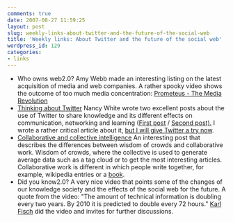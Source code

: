 ```yaml
---
comments: true
date: 2007-08-27 11:59:25
layout: post
slug: weekly-links-about-twitter-and-the-future-of-the-social-web
title: 'Weekly links: About Twitter and the future of the social web'
wordpress_id: 129
categories:
- links
---
```







  * Who owns web2.0?
Amy Webb made an interesting listing on the latest acquisition of media and web companies. A rather spooky video shows the outcome of too much media concentration: [Prometeus - The Media Revolution](http://www.youtube.com/watch?v=xj8ZadKgdC0)
  * [Thinking about Twitter](http://www.fullcirc.com/weblog/2007/08/thinking-about-twitter-part-1-sharing.htm)
Nancy White wrote two excellent posts about the use of Twitter to share knowledge and its different effects on communication, networking and learning ([First post](http://www.fullcirc.com/weblog/2007/08/thinking-about-twitter-part-1-sharing.htm) / [Second post).](http://www.fullcirc.com/weblog/2007/08/thinking-about-twitter-part-2-in-my.htm)
I wrote a rather critical article about it, [but I will give Twitter a try now](http://twitter.com/ckreutz).
  * [Collaborative and collective intelligence](http://asc-parc.blogspot.com/2007/08/wisdom-of-crowd-collective-intelligence.html)
An interesting post that describes the differences between wisdom of crowds and collaborative work. Wisdom of crowds, where the collective is used to generate average data such as a tag cloud or to get the most interesting articles. Collaborative work is different in which people write together, for example, wikipedia entries or a [book](http://www.ageofconversation.com/).
  * Did you know2.0?
A very nice video that points some of the changes of our knowledge society and the effects of the social web for the future. A quote from the video: "The amount of technical information is doubling every two years. By 2010 it is predicted to double every 72 hours." [Karl Fisch](http://thefischbowl.blogspot.com/2007/06/did-you-know-20.html) did the video and invites for further discussions.


`
`
